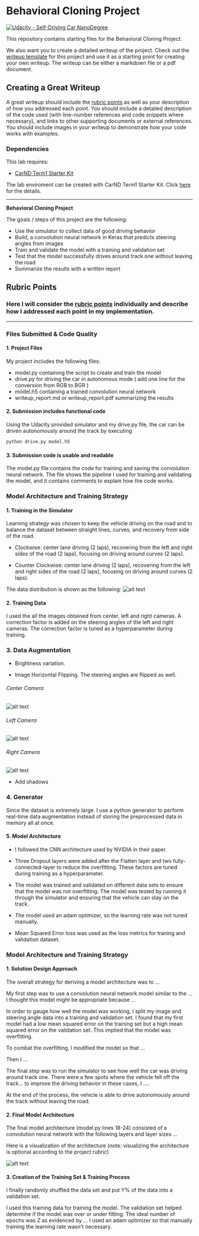 # Behavioral Cloning Project

[![Udacity - Self-Driving Car NanoDegree](https://s3.amazonaws.com/udacity-sdc/github/shield-carnd.svg)](http://www.udacity.com/drive)


This repository contains starting files for the Behavioral Cloning Project.


We also want you to create a detailed writeup of the project. Check out the [writeup template](https://github.com/udacity/CarND-Behavioral-Cloning-P3/blob/master/writeup_template.md) for this project and use it as a starting point for creating your own writeup. The writeup can be either a markdown file or a pdf document.



Creating a Great Writeup
---
A great writeup should include the [rubric points](https://review.udacity.com/#!/rubrics/432/view) as well as your description of how you addressed each point.  You should include a detailed description of the code used (with line-number references and code snippets where necessary), and links to other supporting documents or external references.  You should include images in your writeup to demonstrate how your code works with examples.  



### Dependencies
This lab requires:

* [CarND Term1 Starter Kit](https://github.com/udacity/CarND-Term1-Starter-Kit)

The lab enviroment can be created with CarND Term1 Starter Kit. Click [here](https://github.com/udacity/CarND-Term1-Starter-Kit/blob/master/README.md) for the details.


---

**Behavioral Cloning Project**

The goals / steps of this project are the following:
* Use the simulator to collect data of good driving behavior
* Build, a convolution neural network in Keras that predicts steering angles from images
* Train and validate the model with a training and validation set
* Test that the model successfully drives around track one without leaving the road
* Summarize the results with a written report


[//]: # (Image References)

[image1]: ./examples/placeholder.png "Model Visualization"
[image2]: ./examples/placeholder.png "Grayscaling"
[image3]: ./examples/placeholder_small.png "Recovery Image"
[image4]: ./examples/placeholder_small.png "Recovery Image"
[image5]: ./examples/placeholder_small.png "Recovery Image"
[image6]: ./examples/placeholder_small.png "Normal Image"
[image7]: ./examples/placeholder_small.png "Flipped Image"

## Rubric Points
### Here I will consider the [rubric points](https://review.udacity.com/#!/rubrics/432/view) individually and describe how I addressed each point in my implementation.  

---
### Files Submitted & Code Quality

#### 1. Project Files

My project includes the following files:
* model.py containing the script to create and train the model
* drive.py for driving the car in autonomous mode ( add one line for the conversion from RGB to BGR )
* model.h5 containing a trained convolution neural network 
* writeup_report.md or writeup_report.pdf summarizing the results

#### 2. Submission includes functional code
Using the Udacity provided simulator and my drive.py file, the car can be driven autonomously around the track by executing 
```sh
python drive.py model.h5
```

#### 3. Submission code is usable and readable

The model.py file contains the code for training and saving the convolution neural network. The file shows the pipeline I used for training and validating the model, and it contains comments to explain how the code works.

### Model Architecture and Training Strategy

#### 1. Training in the Simulator

Learning strategy was chosen to keep the vehicle driving on the road and to balance the dataset between straight lines, curves, and recovery from side of the road.

* Clockwise: center lane driving (2 laps), recovering from the left and right sides of the road (2 laps), focusing on driving  around curves (2 laps).

* Counter Clockwise: center lane driving (2 laps), recovering from the left and right sides of the road (2 laps), focusing on driving  around curves (2 laps).

The data distribution is shown as the following:
![alt text](https://github.com/chaidamu519/Udacity_SDC_NanoDegree_Term1_Project3/blob/master/Model%201/distribution.png)

#### 2. Training Data

I used the all the images obtained from center, left and right cameras. A correction factor is added on the steering angles of the left and right cameras. The correction factor is tuned as a hyperparameter during training.

### 3. Data Augmentation

* Brightness variation.

* Image Horizontal Flipping. The steering angles are flipped as well.
###### Center Camera
![alt text](https://github.com/chaidamu519/Udacity_SDC_NanoDegree_Term1_Project3/blob/master/Image/Center_Flip_2.png)

###### Left Camera
![alt text](https://github.com/chaidamu519/Udacity_SDC_NanoDegree_Term1_Project3/blob/master/Image/Left_Flip_1.png)

###### Right Camera
![alt text](https://github.com/chaidamu519/Udacity_SDC_NanoDegree_Term1_Project3/blob/master/Image/Right_Flip_2.png)

* Add shadows

### 4. Generator

Since the dataset is extremely large. I use a python generator to perform real-time data augmentation instead of storing the preprocessed data in memory all at once.

#### 5. Model Architecture

* I followed the CNN architecture used by NVIDIA in their paper. 

* Three Dropout layers were added after the Flatten layer and two fully-connected-layer to reduce the overfitting. These factors are tuned during training as a hyperparameter.

* The model was trained and validated on different data sets to ensure that the model was not overfitting. The model was tested by running it through the simulator and ensuring that the vehicle can stay on the track.

* The model used an adam optimizer, so the learning rate was not tuned manually.

* Mean Squared Error loss was used as the loss metrics for traning and validation dataset.



### Model Architecture and Training Strategy

#### 1. Solution Design Approach

The overall strategy for deriving a model architecture was to ...

My first step was to use a convolution neural network model similar to the ... I thought this model might be appropriate because ...

In order to gauge how well the model was working, I split my image and steering angle data into a training and validation set. I found that my first model had a low mean squared error on the training set but a high mean squared error on the validation set. This implied that the model was overfitting. 

To combat the overfitting, I modified the model so that ...

Then I ... 

The final step was to run the simulator to see how well the car was driving around track one. There were a few spots where the vehicle fell off the track... to improve the driving behavior in these cases, I ....

At the end of the process, the vehicle is able to drive autonomously around the track without leaving the road.

#### 2. Final Model Architecture

The final model architecture (model.py lines 18-24) consisted of a convolution neural network with the following layers and layer sizes ...

Here is a visualization of the architecture (note: visualizing the architecture is optional according to the project rubric)

![alt text][image1]

#### 3. Creation of the Training Set & Training Process




I finally randomly shuffled the data set and put Y% of the data into a validation set. 

I used this training data for training the model. The validation set helped determine if the model was over or under fitting. The ideal number of epochs was Z as evidenced by ... I used an adam optimizer so that manually training the learning rate wasn't necessary.






